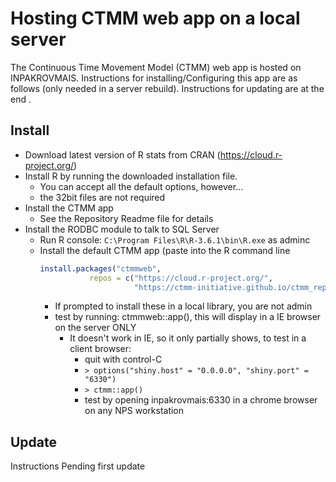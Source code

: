 # Hosting CTMM web app on a local server

The Continuous Time Movement Model (CTMM) web app is hosted on INPAKROVMAIS.
Instructions for installing/Configuring this app are as follows (only needed in a server rebuild).
Instructions for updating are at the end .

## Install

* Download latest version of R stats from CRAN (https://cloud.r-project.org/)
* Install R by running the downloaded installation file.
  - You can accept all the default options, however...
  - the 32bit files are not required
* Install the CTMM app
  - See the Repository Readme file for details
* Install the RODBC module to talk to SQL Server
  - Run R console: `C:\Program Files\R\R-3.6.1\bin\R.exe` as adminc
  - Install the default CTMM app (paste into the R command line
      ```R
      install.packages("ctmmweb", 
                 repos = c("https://cloud.r-project.org/",
                           "https://ctmm-initiative.github.io/ctmm_repo/"))
      ```
    * If prompted to install these in a local library, you are not admin
    * test by running: ctmmweb::app(), this will display in a IE browser on the server ONLY
      - It doesn't work in IE, so it only partially shows, to test in a client browser:
        - quit with control-C
        - `> options("shiny.host" = "0.0.0.0", "shiny.port" = "6330")`
        - `> ctmm::app()`
        - test by opening inpakrovmais:6330 in a chrome browser on any NPS workstation

## Update

Instructions Pending first update
